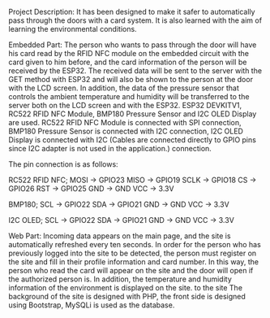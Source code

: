 Project Description: It has been designed to make it safer to automatically pass through the doors with a card system. It is also learned with the aim of learning the environmental conditions.

Embedded Part:
The person who wants to pass through the door will have his card read by the RFID NFC module on the embedded circuit with the card given to him before, and the card information of the person will be received by the ESP32. The received data will be sent to the server with the GET method with ESP32 and will also be shown to the person at the door with the LCD screen. In addition, the data of the pressure sensor that controls the ambient temperature and humidity will be transferred to the server both on the LCD screen and with the ESP32.
ESP32 DEVKITV1, RC522 RFID NFC Module, BMP180 Pressure Sensor and I2C OLED Display are used. RC522 RFID NFC Module is connected with SPI connection, BMP180 Pressure Sensor is connected with I2C connection, I2C OLED Display is connected with I2C (Cables are connected directly to GPIO pins since I2C adapter is not used in the application.) connection.

The pin connection is as follows:

RC522 RFID NFC;
MOSI -> GPIO23
MISO -> GPIO19
SCLK -> GPIO18
CS -> GPIO26
RST -> GPIO25
GND -> GND
VCC -> 3.3V

BMP180;
SCL -> GPIO22
SDA -> GPIO21
GND -> GND
VCC -> 3.3V

I2C OLED;
SCL -> GPIO22
SDA -> GPIO21
GND -> GND
VCC -> 3.3V

Web Part:
Incoming data appears on the main page, and the site is automatically refreshed every ten seconds. In order for the person who has previously logged into the site to be detected, the person must register on the site and fill in their profile information and card number. In this way, the person who read the card will appear on the site and the door will open if the authorized person is. In addition, the temperature and humidity information of the environment is displayed on the site.
to the site
The background of the site is designed with PHP, the front side is designed using Bootstrap, MySQLi is used as the database.
